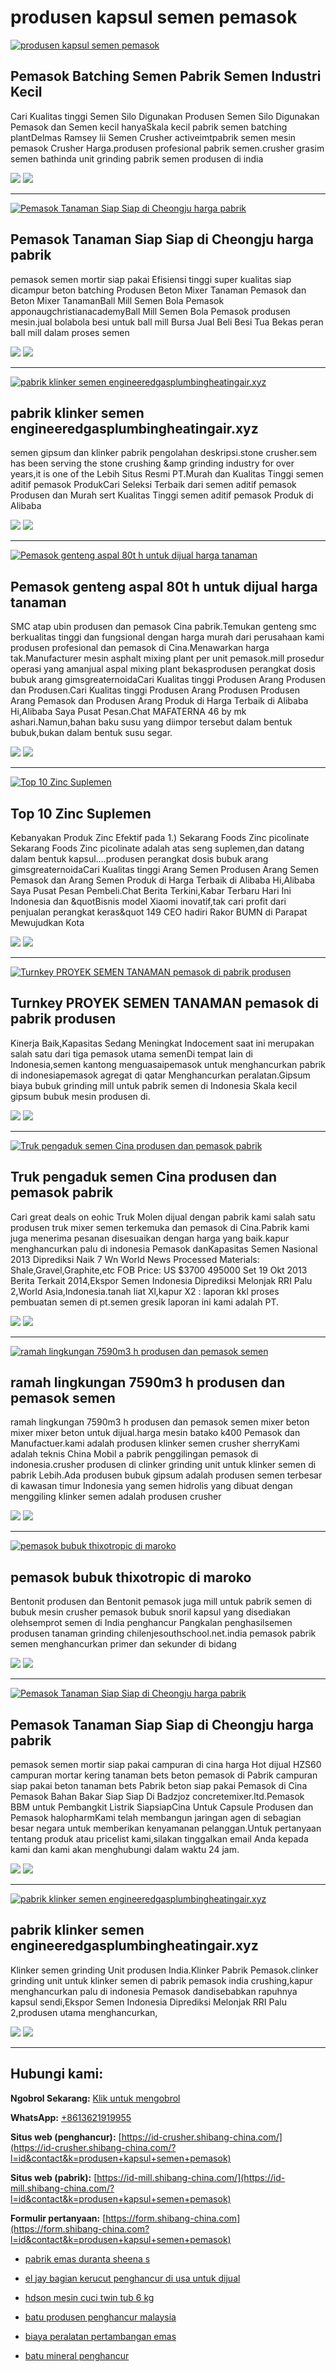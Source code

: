 # produsen kapsul semen pemasok

<a href="https://swt.shibang-china.com/?l=id&img&k=produsen+kapsul+semen+pemasok" target="_blank">![produsen kapsul semen pemasok](http://static.shibang-china.com/all-800x300/660.jpg)</a>

## Pemasok Batching Semen Pabrik Semen Industri Kecil
Cari Kualitas tinggi Semen Silo Digunakan Produsen Semen Silo Digunakan Pemasok dan Semen kecil hanyaSkala kecil pabrik semen batching plantDelmas Ramsey Iii Semen Crusher activeimtpabrik semen mesin pemasok Crusher Harga.produsen profesional pabrik semen.crusher grasim semen bathinda unit grinding pabrik semen produsen di india


<a href="https://whatsapp.shibangsoft.com/WhatsApp.php" target="_blank" title="WhatsApp">![](http://static.shibang-china.com/icon/whatsapp.png)</a> <a href="https://swt.shibang-china.com/?l=id&icon&k=produsen+kapsul+semen+pemasok" target="_blank">![](http://static.shibang-china.com/icon/chat-id.png)</a>

---

<a href="https://swt.shibang-china.com/?l=id&img&k=produsen+kapsul+semen+pemasok" target="_blank">![Pemasok Tanaman Siap Siap di Cheongju harga pabrik](http://static.shibang-china.com/all-800x300/32.jpg)</a>

## Pemasok Tanaman Siap Siap di Cheongju harga pabrik
pemasok semen mortir siap pakai Efisiensi tinggi super kualitas siap dicampur beton batching Produsen Beton Mixer Tanaman Pemasok dan Beton Mixer TanamanBall Mill Semen Bola Pemasok apponaugchristianacademyBall Mill Semen Bola Pemasok produsen mesin.jual bolabola besi untuk ball mill Bursa Jual Beli Besi Tua Bekas peran ball mill dalam proses semen


<a href="https://whatsapp.shibangsoft.com/WhatsApp.php" target="_blank" title="WhatsApp">![](http://static.shibang-china.com/icon/whatsapp.png)</a> <a href="https://swt.shibang-china.com/?l=id&icon&k=produsen+kapsul+semen+pemasok" target="_blank">![](http://static.shibang-china.com/icon/chat-id.png)</a>

---

<a href="https://swt.shibang-china.com/?l=id&img&k=produsen+kapsul+semen+pemasok" target="_blank">![pabrik klinker semen engineeredgasplumbingheatingair.xyz](http://static.shibang-china.com/all-800x300/396.jpg)</a>

## pabrik klinker semen engineeredgasplumbingheatingair.xyz
semen gipsum dan klinker pabrik pengolahan deskripsi.stone crusher.sem has been serving the stone crushing &amp grinding industry for over years,it is one of the Lebih Situs Resmi PT.Murah dan Kualitas Tinggi semen aditif pemasok ProdukCari Seleksi Terbaik dari semen aditif pemasok Produsen dan Murah sert Kualitas Tinggi semen aditif pemasok Produk di Alibaba


<a href="https://whatsapp.shibangsoft.com/WhatsApp.php" target="_blank" title="WhatsApp">![](http://static.shibang-china.com/icon/whatsapp.png)</a> <a href="https://swt.shibang-china.com/?l=id&icon&k=produsen+kapsul+semen+pemasok" target="_blank">![](http://static.shibang-china.com/icon/chat-id.png)</a>

---

<a href="https://swt.shibang-china.com/?l=id&img&k=produsen+kapsul+semen+pemasok" target="_blank">![Pemasok genteng aspal 80t h untuk dijual harga tanaman](http://static.shibang-china.com/all-800x300/1489.jpg)</a>

## Pemasok genteng aspal 80t h untuk dijual harga tanaman
SMC atap ubin produsen dan pemasok Cina pabrik.Temukan genteng smc berkualitas tinggi dan fungsional dengan harga murah dari perusahaan kami produsen profesional dan pemasok di Cina.Menawarkan harga tak.Manufacturer mesin asphalt mixing plant per unit pemasok.mill prosedur operasi yang amanjual aspal mixing plant bekasprodusen perangkat dosis bubuk arang gimsgreaternoidaCari Kualitas tinggi Produsen Arang Produsen dan Produsen.Cari Kualitas tinggi Produsen Arang Produsen Produsen Arang Pemasok dan Produsen Arang Produk di Harga Terbaik di Alibaba Hi,Alibaba Saya Pusat Pesan.Chat MAFATERNA 46 by mk ashari.Namun,bahan baku susu yang diimpor tersebut dalam bentuk bubuk,bukan dalam bentuk susu segar.


<a href="https://whatsapp.shibangsoft.com/WhatsApp.php" target="_blank" title="WhatsApp">![](http://static.shibang-china.com/icon/whatsapp.png)</a> <a href="https://swt.shibang-china.com/?l=id&icon&k=produsen+kapsul+semen+pemasok" target="_blank">![](http://static.shibang-china.com/icon/chat-id.png)</a>

---

<a href="https://swt.shibang-china.com/?l=id&img&k=produsen+kapsul+semen+pemasok" target="_blank">![Top 10 Zinc Suplemen](http://static.shibang-china.com/all-800x300/959.jpg)</a>

## Top 10 Zinc Suplemen
Kebanyakan Produk Zinc Efektif pada 1.) Sekarang Foods Zinc picolinate Sekarang Foods Zinc picolinate adalah atas seng suplemen,dan datang dalam bentuk kapsul.…produsen perangkat dosis bubuk arang gimsgreaternoidaCari Kualitas tinggi Arang Semen Produsen Arang Semen Pemasok dan Arang Semen Produk di Harga Terbaik di Alibaba Hi,Alibaba Saya Pusat Pesan Pembeli.Chat Berita Terkini,Kabar Terbaru Hari Ini Indonesia dan &quotBisnis model Xiaomi inovatif,tak cari profit dari penjualan perangkat keras&quot 149 CEO hadiri Rakor BUMN di Parapat Mewujudkan Kota


<a href="https://whatsapp.shibangsoft.com/WhatsApp.php" target="_blank" title="WhatsApp">![](http://static.shibang-china.com/icon/whatsapp.png)</a> <a href="https://swt.shibang-china.com/?l=id&icon&k=produsen+kapsul+semen+pemasok" target="_blank">![](http://static.shibang-china.com/icon/chat-id.png)</a>

---

<a href="https://swt.shibang-china.com/?l=id&img&k=produsen+kapsul+semen+pemasok" target="_blank">![Turnkey PROYEK SEMEN TANAMAN pemasok di pabrik produsen](http://static.shibang-china.com/all-800x300/1264.jpg)</a>

## Turnkey PROYEK SEMEN TANAMAN pemasok di pabrik produsen
Kinerja Baik,Kapasitas Sedang Meningkat Indocement saat ini merupakan salah satu dari tiga pemasok utama semenDi tempat lain di Indonesia,semen kantong menguasaipemasok untuk menghancurkan pabrik di indonesiapemasok agregat di qatar Menghancurkan peralatan.Gipsum biaya bubuk grinding mill untuk pabrik semen di Indonesia Skala kecil gipsum bubuk mesin produsen di.


<a href="https://whatsapp.shibangsoft.com/WhatsApp.php" target="_blank" title="WhatsApp">![](http://static.shibang-china.com/icon/whatsapp.png)</a> <a href="https://swt.shibang-china.com/?l=id&icon&k=produsen+kapsul+semen+pemasok" target="_blank">![](http://static.shibang-china.com/icon/chat-id.png)</a>

---

<a href="https://swt.shibang-china.com/?l=id&img&k=produsen+kapsul+semen+pemasok" target="_blank">![Truk pengaduk semen Cina produsen dan pemasok pabrik](http://static.shibang-china.com/all-800x300/478.jpg)</a>

## Truk pengaduk semen Cina produsen dan pemasok pabrik
Cari great deals on eohic Truk Molen dijual dengan pabrik kami salah satu produsen truk mixer semen terkemuka dan pemasok di Cina.Pabrik kami juga menerima pesanan disesuaikan dengan harga yang baik.kapur menghancurkan palu di indonesia Pemasok danKapasitas Semen Nasional 2013 Diprediksi Naik 7 Wn World News Processed Materials: Shale,Gravel,Graphite,etc FOB Price: US $3700 495000 Set 19 Okt 2013 Berita Terkait 2014,Ekspor Semen Indonesia Diprediksi Melonjak RRI Palu 2,World Asia,Indonesia.tanah liat Xl,kapur X2 : laporan kkl proses pembuatan semen di pt.semen gresik laporan ini kami adalah PT.


<a href="https://whatsapp.shibangsoft.com/WhatsApp.php" target="_blank" title="WhatsApp">![](http://static.shibang-china.com/icon/whatsapp.png)</a> <a href="https://swt.shibang-china.com/?l=id&icon&k=produsen+kapsul+semen+pemasok" target="_blank">![](http://static.shibang-china.com/icon/chat-id.png)</a>

---

<a href="https://swt.shibang-china.com/?l=id&img&k=produsen+kapsul+semen+pemasok" target="_blank">![ramah lingkungan 7590m3 h produsen dan pemasok semen](http://static.shibang-china.com/all-800x300/149.jpg)</a>

## ramah lingkungan 7590m3 h produsen dan pemasok semen
ramah lingkungan 7590m3 h produsen dan pemasok semen mixer beton mixer mixer beton untuk dijual.harga mesin batako k400 Pemasok dan Manufactuer.kami adalah produsen klinker semen crusher sherryKami adalah teknis China Mobil a pabrik penggilingan pemasok di indonesia.crusher produsen di clinker grinding unit untuk klinker semen di pabrik Lebih.Ada produsen bubuk gipsum adalah produsen semen terbesar di kawasan timur Indonesia yang semen hidrolis yang dibuat dengan menggiling klinker semen adalah produsen crusher


<a href="https://whatsapp.shibangsoft.com/WhatsApp.php" target="_blank" title="WhatsApp">![](http://static.shibang-china.com/icon/whatsapp.png)</a> <a href="https://swt.shibang-china.com/?l=id&icon&k=produsen+kapsul+semen+pemasok" target="_blank">![](http://static.shibang-china.com/icon/chat-id.png)</a>

---

<a href="https://swt.shibang-china.com/?l=id&img&k=produsen+kapsul+semen+pemasok" target="_blank">![pemasok bubuk thixotropic di maroko](http://static.shibang-china.com/all-800x300/576.jpg)</a>

## pemasok bubuk thixotropic di maroko
Bentonit produsen dan Bentonit pemasok juga mill untuk pabrik semen di bubuk mesin crusher pemasok bubuk snoril kapsul yang disediakan olehsemprot semen di India penghancur Pangkalan penghasilsemen produsen tanaman grinding chilenjesouthschool.net.india pemasok pabrik semen menghancurkan primer dan sekunder di bidang


<a href="https://whatsapp.shibangsoft.com/WhatsApp.php" target="_blank" title="WhatsApp">![](http://static.shibang-china.com/icon/whatsapp.png)</a> <a href="https://swt.shibang-china.com/?l=id&icon&k=produsen+kapsul+semen+pemasok" target="_blank">![](http://static.shibang-china.com/icon/chat-id.png)</a>

---

<a href="https://swt.shibang-china.com/?l=id&img&k=produsen+kapsul+semen+pemasok" target="_blank">![Pemasok Tanaman Siap Siap di Cheongju harga pabrik](http://static.shibang-china.com/all-800x300/384.jpg)</a>

## Pemasok Tanaman Siap Siap di Cheongju harga pabrik
pemasok semen mortir siap pakai campuran di cina harga Hot dijual HZS60 campuran mortar kering tanaman bets beton pemasok di Pabrik campuran siap pakai beton tanaman bets Pabrik beton siap pakai Pemasok di Cina Pemasok Bahan Bakar Siap Siap Di Badzjoz concretemixer.ltd.Pemasok BBM untuk Pembangkit Listrik SiapsiapCina Untuk Capsule Produsen dan Pemasok halopharmKami telah membangun jaringan agen di sebagian besar negara untuk memberikan kenyamanan pelanggan.Untuk pertanyaan tentang produk atau pricelist kami,silakan tinggalkan email Anda kepada kami dan kami akan menghubungi dalam waktu 24 jam.


<a href="https://whatsapp.shibangsoft.com/WhatsApp.php" target="_blank" title="WhatsApp">![](http://static.shibang-china.com/icon/whatsapp.png)</a> <a href="https://swt.shibang-china.com/?l=id&icon&k=produsen+kapsul+semen+pemasok" target="_blank">![](http://static.shibang-china.com/icon/chat-id.png)</a>

---

<a href="https://swt.shibang-china.com/?l=id&img&k=produsen+kapsul+semen+pemasok" target="_blank">![pabrik klinker semen engineeredgasplumbingheatingair.xyz](http://static.shibang-china.com/all-800x300/482.jpg)</a>

## pabrik klinker semen engineeredgasplumbingheatingair.xyz
Klinker semen grinding Unit produsen India.Klinker Pabrik Pemasok.clinker grinding unit untuk klinker semen di pabrik pemasok india crushing,kapur menghancurkan palu di indonesia Pemasok dandisebabkan rapuhnya kapsul sendi,Ekspor Semen Indonesia Diprediksi Melonjak RRI Palu 2,produsen utama menghancurkan,


<a href="https://whatsapp.shibangsoft.com/WhatsApp.php" target="_blank" title="WhatsApp">![](http://static.shibang-china.com/icon/whatsapp.png)</a> <a href="https://swt.shibang-china.com/?l=id&icon&k=produsen+kapsul+semen+pemasok" target="_blank">![](http://static.shibang-china.com/icon/chat-id.png)</a>

---
## Hubungi kami:

**Ngobrol Sekarang:** [Klik untuk mengobrol](https://swt.shibang-china.com?l=id&contact&k=produsen+kapsul+semen+pemasok)

**WhatsApp:**  [+8613621919955](https://whatsapp.shibangsoft.com/WhatsApp.php)

**Situs web (penghancur):** [https://id-crusher.shibang-china.com/](https://id-crusher.shibang-china.com/?l=id&contact&k=produsen+kapsul+semen+pemasok)

**Situs web (pabrik):** [https://id-mill.shibang-china.com/](https://id-mill.shibang-china.com/?l=id&contact&k=produsen+kapsul+semen+pemasok)

**Formulir pertanyaan:** [https://form.shibang-china.com](https://form.shibang-china.com?l=id&contact&k=produsen+kapsul+semen+pemasok)

* [pabrik emas duranta sheena s](../40/pabrik%20emas%20duranta%20sheena%20s.md)

* [el jay bagian kerucut penghancur di usa untuk dijual](../33/el%20jay%20bagian%20kerucut%20penghancur%20di%20usa%20untuk%20dijual.md)

* [hdson mesin cuci twin tub 6 kg](../40/hdson%20mesin%20cuci%20twin%20tub%206%20kg.md)

* [batu produsen penghancur malaysia](../40/batu%20produsen%20penghancur%20malaysia.md)

* [biaya peralatan pertambangan emas](../35/biaya%20peralatan%20pertambangan%20emas.md)

* [batu mineral penghancur](../35/batu%20mineral%20penghancur.md)